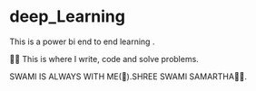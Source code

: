                                          

                

# deep_Learning
This is a power bi end to end learning .

💪🏻 This is where I write, code and solve problems.

SWAMI IS ALWAYS WITH ME(🙏).SHREE SWAMI SAMARTHA🙇‍♀️.
